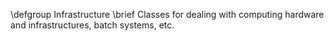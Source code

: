 \defgroup Infrastructure
\brief Classes for dealing with computing hardware and infrastructures, batch systems, etc.
